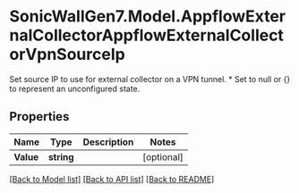 # SonicWallGen7.Model.AppflowExternalCollectorAppflowExternalCollectorVpnSourceIp
Set source IP to use for external collector on a VPN tunnel. * Set to null or {} to represent  an unconfigured state.

## Properties

Name | Type | Description | Notes
------------ | ------------- | ------------- | -------------
**Value** | **string** |  | [optional] 

[[Back to Model list]](../README.md#documentation-for-models) [[Back to API list]](../README.md#documentation-for-api-endpoints) [[Back to README]](../README.md)

